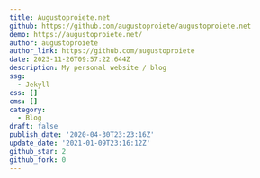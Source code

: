 ```yaml
---
title: Augustoproiete.net
github: https://github.com/augustoproiete/augustoproiete.net
demo: https://augustoproiete.net/
author: augustoproiete
author_link: https://github.com/augustoproiete
date: 2023-11-26T09:57:22.644Z
description: My personal website / blog
ssg:
  - Jekyll
css: []
cms: []
category:
  - Blog
draft: false
publish_date: '2020-04-30T23:23:16Z'
update_date: '2021-01-09T23:16:12Z'
github_star: 2
github_fork: 0
---
```

